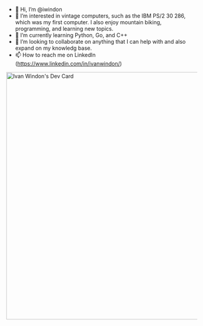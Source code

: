 - 👋 Hi, I’m @iwindon
- 👀 I’m interested in vintage computers, such as the IBM PS/2 30 286, which was my first computer.  I also enjoy mountain biking, programming, and learning new topics.
- 🌱 I’m currently learning Python, Go, and C++
- 💞️ I’m looking to collaborate on anything that I can help with and also expand on my knowledg base.
- 📫 How to reach me on LinkedIn (https://www.linkedin.com/in/ivanwindon/)

<a href="https://app.daily.dev/ivanwindon"><img src="https://api.daily.dev/devcards/v2/3mcVQpyCDdhhGbnt23UuI.png?type=wide&r=sf2" width="652" alt="Ivan Windon's Dev Card"/></a>
<!---
iwindon/iwindon is a ✨ special ✨ repository because its `README.md` (this file) appears on your GitHub profile.
You can click the Preview link to take a look at your changes.
--->
